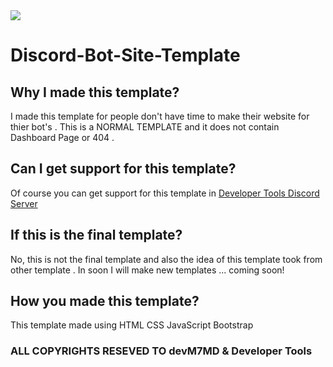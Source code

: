 <img src="https://media.discordapp.net/attachments/1152557082638299217/1168076653205917738/Grey_minimalist_business_project_presentation_5.png?ex=65507327&is=653dfe27&hm=0f4e2084a390b302d606640c972cb0c3f426daf99e0d47275fcfb0226c2f780e&=&width=1104&height=621"/>

# Discord-Bot-Site-Template

## Why I made this template?

<p>
  I made this template for people don't have time to make their website for thier bot's .
  This is a NORMAL TEMPLATE and it does not contain Dashboard Page or 404 .
</p>

## Can I get support for this template?

<p>
  Of course you can get support for this template in <a href="https://discord.gg/devtools-931536214228611102">Developer Tools Discord Server</a>
</p>

## If this is the final template?

<p>
  No, this is not the final template and also the idea of this template took from other template .
  In soon I will make new templates ... coming soon!
</p>

## How you made this template?

<p>
  This template made using
  HTML
  CSS
  JavaScript
  Bootstrap
</p>

### ALL COPYRIGHTS RESEVED TO devM7MD & Developer Tools
